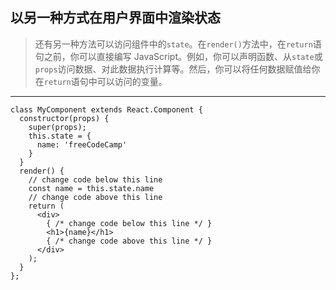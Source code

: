 ## 以另一种方式在用户界面中渲染状态

> 还有另一种方法可以访问组件中的`state`。在`render()`方法中，在`return`语句之前，你可以直接编写 JavaScript。例如，你可以声明函数、从`state`或`props`访问数据、对此数据执行计算等。然后，你可以将任何数据赋值给你在`return`语句中可以访问的变量。

---

```react
class MyComponent extends React.Component {
  constructor(props) {
    super(props);
    this.state = {
      name: 'freeCodeCamp'
    }
  }
  render() {
    // change code below this line
    const name = this.state.name
    // change code above this line
    return (
      <div>
        { /* change code below this line */ }
        <h1>{name}</h1>
        { /* change code above this line */ }
      </div>
    );
  }
};
```

